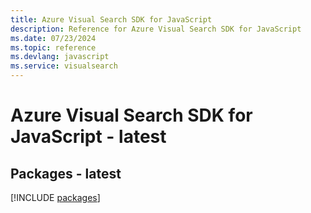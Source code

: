 ```yaml
---
title: Azure Visual Search SDK for JavaScript
description: Reference for Azure Visual Search SDK for JavaScript
ms.date: 07/23/2024
ms.topic: reference
ms.devlang: javascript
ms.service: visualsearch
---
```

# Azure Visual Search SDK for JavaScript - latest
## Packages - latest
[!INCLUDE [packages](visual-search-index.md)]